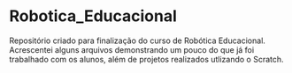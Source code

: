# Robotica_Educacional
Repositório criado para finalização do curso de Robótica Educacional. 
Acrescentei alguns arquivos demonstrando um pouco do que já foi trabalhado com os alunos, além de projetos realizados utlizando o Scratch.
